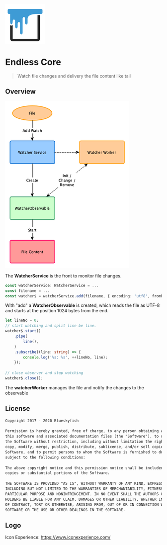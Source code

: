 
[![Endless Core](logo.png)](#logo)

# Endless Core

> Watch file changes and delivery the file content like tail

## Overview

![Components](assets/components.png)

The **WatcherService** is the front to monitor file changes.

```ts
const watcherService: WatcherService = ...
const filename = ...
const watcher$ = watcherService.add(filename, { encoding: 'utf8', fromPosition: 1024});
```

With "add" a **WatcherObservable** is created, which reads the file as UTF-8 and starts at the position 1024 bytes from the end.

```ts
let lineNo = 0;
// start watching and split line be line.
watcher$.start()
    .pipe(
        line(),
    )
    .subscribe((line: string) => {
        console.log('%s: %s', ++lineNo, line);
    });

// close observer and stop watching
watcher$.close();
```

The **watcherWorker** manages the file and notify the changes to the observable


## License

```txt
Copyright 2017 - 2020 Blueskyfish

Permission is hereby granted, free of charge, to any person obtaining a copy of
this software and associated documentation files (the "Software"), to deal in
the Software without restriction, including without limitation the rights to use,
copy, modify, merge, publish, distribute, sublicense, and/or sell copies of the
Software, and to permit persons to whom the Software is furnished to do so,
subject to the following conditions:

The above copyright notice and this permission notice shall be included in all
copies or substantial portions of the Software.

THE SOFTWARE IS PROVIDED "AS IS", WITHOUT WARRANTY OF ANY KIND, EXPRESS OR IMPLIED,
INCLUDING BUT NOT LIMITED TO THE WARRANTIES OF MERCHANTABILITY, FITNESS FOR A
PARTICULAR PURPOSE AND NONINFRINGEMENT. IN NO EVENT SHALL THE AUTHORS OR COPYRIGHT
HOLDERS BE LIABLE FOR ANY CLAIM, DAMAGES OR OTHER LIABILITY, WHETHER IN AN ACTION
OF CONTRACT, TORT OR OTHERWISE, ARISING FROM, OUT OF OR IN CONNECTION WITH THE
SOFTWARE OR THE USE OR OTHER DEALINGS IN THE SOFTWARE.
```

## Logo

Icon Experience: <https://www.iconexperience.com/>
